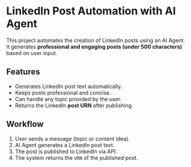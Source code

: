 # LinkedIn Post Automation with AI Agent

This project automates the creation of LinkedIn posts using an AI Agent.  
It generates **professional and engaging posts (under 500 characters)** based on user input.  

## Features
- Generates LinkedIn post text automatically.
- Keeps posts professional and concise.
- Can handle any topic provided by the user.
- Returns the LinkedIn **post URN** after publishing.

## Workflow
1. User sends a message (topic or content idea).
2. AI Agent generates a LinkedIn post text.
3. The post is published to LinkedIn via API.
4. The system returns the `URN` of the published post.

